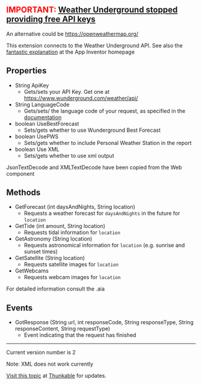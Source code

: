## <font color="red">IMPORTANT: [Weather Underground stopped providing free API keys](https://www.wunderground.com/weather/api/)</font>
An alternative could be https://openweathermap.org/

This extension connects to the Weather Underground API. See also the [fantastic explanation](http://ai2.appinventor.mit.edu/reference/other/xml.html) at the App Inventor homepage

## Properties
* String ApiKey
  * Gets/sets your API Key. Get one at https://www.wunderground.com/weather/api/
* String LanguageCode
  * Gets/sets/ the language code of your request, as specified in the [documentation](https://www.wunderground.com/weather/api/d/docs?d=language-support)
* boolean UseBestForecast
  * Sets/gets whether to use Wunderground Best Forecast
* boolean UsePWS
  * Sets/gets whether to include Personal Weather Station in the report
* boolean Use XML
  * Sets/gets whether to use xml output

JsonTextDecode and XMLTextDecode have been copied from the Web component

## Methods
* GetForecast (int daysAndNights, String location)
  * Requests a weather forecast for `daysAndNights` in the future for `location`
* GetTide (int amount, String location)
  * Requests tidal information for `location` 
* GetAstronomy (String location)
  * Requests astronomical information for `location` (e.g. sunrise and sunset times)
* GetSatellite (String location)
  * Requests satellite images for `location`
* GetWebcams
  * Requests webcam images for `location`

For detailed information consult the .aia

## Events
* GotResponse (String url, int responseCode, String responseType, String responseContent, String requestType)
  * Event indicating that the request has finished

---

Current version number is 2

Note: XML does not work currently

[Visit this topic](https://community.thunkable.com/t/finally-here-weather-underground-api-extension/10791) at [Thunkable](http:/thunkable.com) for updates.